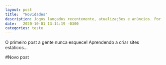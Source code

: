 ```yaml
---
layout: post
title:  "Novidades"
description: Jogos lançados recentemente, atualizações e anúncios. Por aqui você fiac sabendo de tudo.
date:   2020-10-01 13:14:19 -0300
categories: teste
---
```


O primeiro post a gente nunca esquece! Aprendendo a criar sites estáticos...

#Novo post